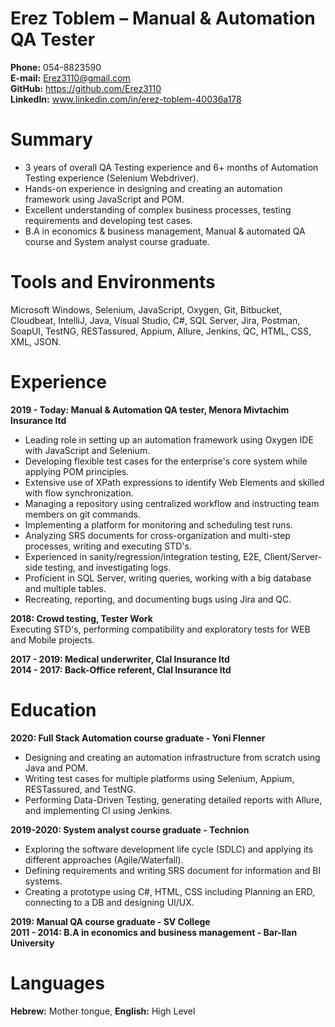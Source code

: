 # Erez Toblem – Manual & Automation QA Tester

**Phone:** 054-8823590<br/>
**E-mail:** Erez3110@gmail.com<br/>
**GitHub:** https://github.com/Erez3110<br/>
**LinkedIn:** www.linkedin.com/in/erez-toblem-40036a178<br/>

# Summary
* 3 years of overall QA Testing experience and 6+ months of Automation Testing experience (Selenium Webdriver).<br/>
* Hands-on experience in designing and creating an automation framework using JavaScript and POM.<br/>
* Excellent understanding of complex business processes, testing requirements and developing test cases.<br/>
* B.A in economics & business management, Manual & automated QA course and System analyst course graduate.<br/>

# Tools and Environments
Microsoft Windows, Selenium, JavaScript, Oxygen, Git, Bitbucket, Cloudbeat, IntelliJ, Java, Visual Studio, C#, SQL Server, Jira, Postman, SoapUI, TestNG, RESTassured, Appium, Allure, Jenkins, QC, HTML, CSS, XML, JSON.

# Experience
**2019 - Today: Manual & Automation QA tester, Menora Mivtachim Insurance ltd<br/>**
* Leading role in setting up an automation framework using Oxygen IDE with JavaScript and Selenium.<br/>
* Developing flexible test cases for the enterprise's core system while applying POM principles.<br/>
* Extensive use of XPath expressions to identify Web Elements and skilled with flow synchronization.<br/>
* Managing a repository using centralized workflow and instructing team members on git commands.<br/>
* Implementing a platform for monitoring and scheduling test runs.<br/>
* Analyzing SRS documents for cross-organization and multi-step processes, writing and executing STD's.<br/>
* Experienced in sanity/regression/integration testing, E2E, Client/Server-side testing, and investigating logs.<br/>
* Proficient in SQL Server, writing queries, working with a big database and multiple tables.<br/>
* Recreating, reporting, and documenting bugs using Jira and QC.<br/>

**2018: Crowd testing, Tester Work<br/>**
Executing STD's, performing compatibility and exploratory tests for WEB and Mobile projects.<br/>

**2017 - 2019: Medical underwriter, Clal Insurance ltd<br/>**
**2014 - 2017: Back-Office referent, Clal Insurance ltd<br/>**

# Education
**2020: Full Stack Automation course graduate - Yoni Flenner<br/>**
* Designing and creating an automation infrastructure from scratch using Java and POM.<br/>
* Writing test cases for multiple platforms using Selenium, Appium, RESTassured, and TestNG.<br/>
* Performing Data-Driven Testing, generating detailed reports with Allure, and implementing CI using Jenkins.<br/>

**2019-2020: System analyst course graduate - Technion<br/>**
* Exploring the software development life cycle (SDLC) and applying its different approaches (Agile/Waterfall).<br/>
* Defining requirements and writing SRS document for information and BI systems.<br/>
* Creating a prototype using C#, HTML, CSS including Planning an ERD, connecting to a DB and designing UI/UX.<br/>

**2019: Manual QA course graduate - SV College<br/>**
**2011 - 2014: B.A in economics and business management - Bar-Ilan University<br/>**

# Languages
**Hebrew:** Mother tongue, **English:** High Level<br/>
